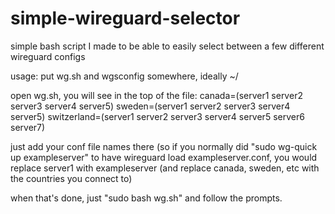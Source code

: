 # simple-wireguard-selector
simple bash script I made to be able to easily select between a few different wireguard configs 

usage: put wg.sh and wgsconfig somewhere, ideally ~/ 

open wg.sh, you will see in the top of the file: 
canada=(server1 server2 server3 server4 server5)
sweden=(server1 server2 server3 server4 server5)
switzerland=(server1 server2 server3 server4 server5 server6 server7) 

just add your conf file names there (so if you normally did 
"sudo wg-quick up exampleserver"
to have wireguard load exampleserver.conf, you would replace server1 with exampleserver (and replace canada, sweden, etc with the countries you connect to)

when that's done, just
"sudo bash wg.sh" 
and follow the prompts. 

